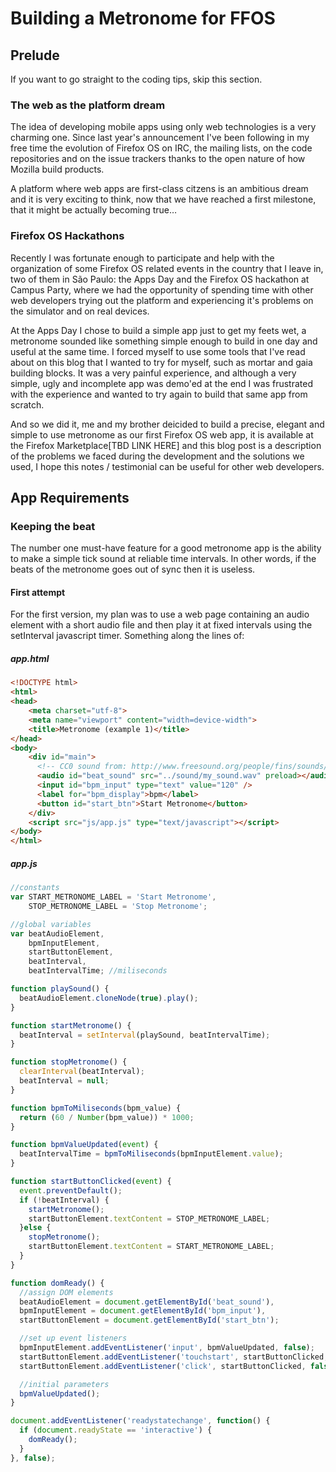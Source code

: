 Building a Metronome for FFOS
=============================

Prelude
-------

If you want to go straight to the coding tips, skip this section.

### The web as the platform dream ###

The idea of developing mobile apps using only web technologies is a very
charming one. Since last year's announcement I've been following in my free
time the evolution of Firefox OS on IRC, the mailing lists, on the code
repositories and on the issue trackers thanks to the open nature of how
Mozilla build products.

A platform where web apps are first-class citzens is an ambitious
dream and it is very exciting to think, now that we have reached a first
milestone, that it might be actually becoming true…

### Firefox OS Hackathons ###

Recently I was fortunate enough to participate and help with the
organization of some Firefox OS related events in the country that I leave in,
two of them in São Paulo: the Apps Day and the Firefox OS hackathon at Campus
Party, where we had the opportunity of spending time with other web developers
trying out the platform and experiencing it's problems on the simulator and on
real devices.

At the Apps Day I chose to build a simple app just to get my feets wet, a
metronome sounded like something simple enough to build in one day and useful
at the same time. I forced myself to use some tools that I've read about on
this blog that I wanted to try for myself, such as mortar and gaia building
blocks. It was a very painful experience, and although a very simple, ugly and
incomplete app was demo'ed at the end I was frustrated with the experience and
wanted to try again to build that same app from scratch.

And so we did it, me and my brother deicided to build a precise, elegant and
simple to use metronome as our first Firefox OS web app, it is available at
the Firefox Marketplace[TBD LINK HERE] and this blog post is a description of the problems we
faced during the development and the solutions we used, I hope this
notes / testimonial can be useful for other web developers.


App Requirements
----------------

### Keeping the beat ###

The number one must-have feature for a good metronome app is the ability to make
a simple tick sound at reliable time intervals. In other words, if the beats
of the metronome goes out of sync then it is useless.

#### First attempt ####

For the first version, my plan was to use a web page containing an audio
element with a short audio file and then play it at fixed intervals using
the setInterval javascript timer. Something along the lines of:

##### app.html #####

```html
<!DOCTYPE html>
<html>
<head>
    <meta charset="utf-8">
    <meta name="viewport" content="width=device-width">
    <title>Metronome (example 1)</title>
</head>
<body>
    <div id="main">
      <!-- CC0 sound from: http://www.freesound.org/people/fins/sounds/146721/ -->
      <audio id="beat_sound" src="../sound/my_sound.wav" preload></audio>
      <input id="bpm_input" type="text" value="120" />
      <label for="bpm_display">bpm</label>
      <button id="start_btn">Start Metronome</button>
    </div>
    <script src="js/app.js" type="text/javascript"></script>
</body>
</html>
```

##### app.js #####

```javascript
//constants
var START_METRONOME_LABEL = 'Start Metronome',
    STOP_METRONOME_LABEL = 'Stop Metronome';

//global variables
var beatAudioElement,
    bpmInputElement,
    startButtonElement,
    beatInterval,
    beatIntervalTime; //miliseconds

function playSound() {
  beatAudioElement.cloneNode(true).play();
}

function startMetronome() {
  beatInterval = setInterval(playSound, beatIntervalTime);
}

function stopMetronome() {
  clearInterval(beatInterval);
  beatInterval = null;
}

function bpmToMiliseconds(bpm_value) {
  return (60 / Number(bpm_value)) * 1000;
}

function bpmValueUpdated(event) {
  beatIntervalTime = bpmToMiliseconds(bpmInputElement.value);
}

function startButtonClicked(event) {
  event.preventDefault();
  if (!beatInterval) {
    startMetronome();
    startButtonElement.textContent = STOP_METRONOME_LABEL;
  }else {
    stopMetronome();
    startButtonElement.textContent = START_METRONOME_LABEL;
  }
}

function domReady() {
  //assign DOM elements
  beatAudioElement = document.getElementById('beat_sound'),
  bpmInputElement = document.getElementById('bpm_input'),
  startButtonElement = document.getElementById('start_btn');

  //set up event listeners
  bpmInputElement.addEventListener('input', bpmValueUpdated, false);
  startButtonElement.addEventListener('touchstart', startButtonClicked, false);
  startButtonElement.addEventListener('click', startButtonClicked, false);

  //initial parameters
  bpmValueUpdated();
}

document.addEventListener('readystatechange', function() {
  if (document.readyState == 'interactive') {
    domReady();
  }
}, false);

```
